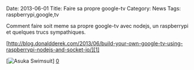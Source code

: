Date: 2013-06-01
Title: Faire sa propre google-tv
Category: News
Tags: raspberrypi,google,tv

[0]: http://raw.github.com/bussiere/RapidNews/gh-pages/static/images/raspberrypi_tv_google_tv.jpg  "Grande Version"
[1]: http://www.redblobgames.com/grids/hexagons/

Comment faire soit meme sa propre google-tv avec nodejs, un raspberrypi et quelques trucs sympathiques.


[http://blog.donaldderek.com/2013/06/build-your-own-google-tv-using-raspberrypi-nodejs-and-socket-io/][1]

[![Asuka Swimsuit](http://raw.github.com/bussiere/RapidNews/gh-pages/static/images/raspberrypi_tv_google_tv_thumb.jpg)] [0] 


